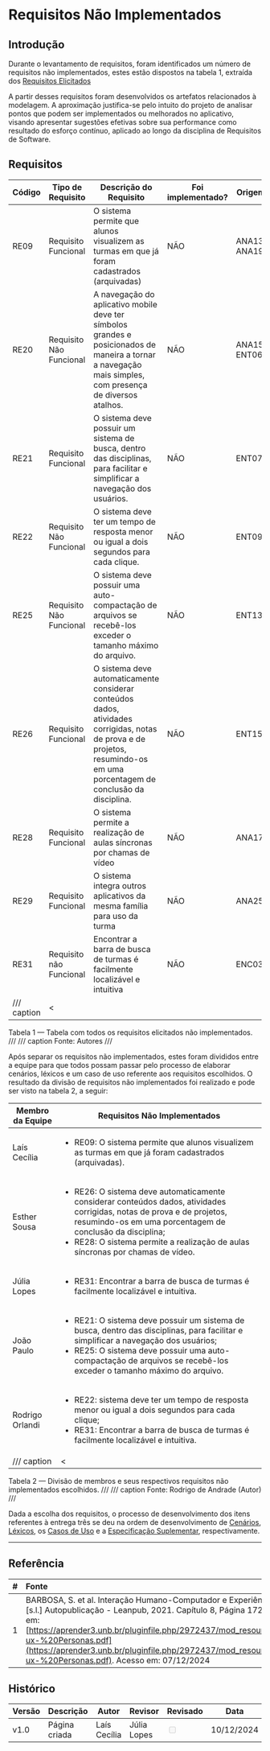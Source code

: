 # Requisitos Não Implementados

## Introdução 

Durante o levantamento de requisitos, foram identificados um número de requisitos não implementados, estes estão dispostos na tabela 1, extraída dos [Requisitos Elicitados](../../02%20-%20Elicitação/arequisitos_elicitados)

A partir desses requisitos foram desenvolvidos os artefatos relacionados à modelagem.
A aproximação justifica-se pelo intuito do projeto de analisar pontos que podem ser implementados ou melhorados no aplicativo, visando apresentar sugestões efetivas sobre sua performance como resultado do esforço contínuo, aplicado ao longo da disciplina de Requisitos de Software. 


## Requisitos

| Código  | Tipo de Requisito          | Descrição do Requisito  |  Foi implementado?  | Origem |
|---------|----------------------------|-------------------------|---------------------|--------|
| RE09    |  Requisito Funcional       |  O sistema permite que alunos visualizem as turmas em que já foram cadastrados (arquivadas) | NÃO | ANA13, ANA19 |
| RE20    |  Requisito Não Funcional   |  A navegação do aplicativo mobile deve ter símbolos grandes e posicionados de maneira a tornar a navegação mais simples, com presença de diversos atalhos. | NÃO | ANA15, ENT06 |
| RE21    |  Requisito Funcional       |  O sistema deve possuir um sistema de busca, dentro das disciplinas, para facilitar e simplificar a navegação dos usuários.| NÃO | ENT07 |
| RE22    |  Requisito Não Funcional   |  O sistema deve ter um tempo de resposta menor ou igual a dois segundos para cada clique. | NÃO | ENT09 |
| RE25    |  Requisito Não Funcional   |  O sistema deve possuir uma auto-compactação de arquivos se recebê-los exceder o tamanho máximo do arquivo.| NÃO | ENT13 |
| RE26    |  Requisito Funcional       |  O sistema deve automaticamente considerar conteúdos dados, atividades corrigidas, notas de prova e de projetos, resumindo-os em uma porcentagem de conclusão da disciplina.| NÃO |ENT15 |
| RE28    |  Requisito Funcional       |  O sistema permite a realização de aulas síncronas por chamas de vídeo | NÃO | ANA17 |
| RE29    |  Requisito Funcional       |  O sistema integra outros aplicativos da mesma família para uso da turma | NÃO | ANA25 |
| RE31    |  Requisito não Funcional          | Encontrar a barra de busca de turmas é facilmente localizável e intuitiva | NÃO | ENC03 |
/// caption | <
Tabela 1 — Tabela com todos os requisitos elicitados não implementados.
///
/// caption
Fonte: Autores
///

Após separar os requisitos não implementados, estes foram divididos entre a equipe para que todos possam passar pelo processo de elaborar cenários, léxicos e um caso de uso referente aos requisitos escolhidos. O resultado da divisão de requisitos não implementados foi realizado e pode ser visto na tabela 2, a seguir:

| Membro da Equipe | Requisitos Não Implementados |  
|------------------|------------------------------|
| Laís Cecília     | <ul><li>RE09: O sistema permite que alunos visualizem as turmas em que já foram cadastrados (arquivadas).</ul> |
| Esther Sousa     | <ul><li>RE26: O sistema deve automaticamente considerar conteúdos dados, atividades corrigidas, notas de prova e de projetos, resumindo-os em uma porcentagem de conclusão da disciplina;<br><li> RE28: O sistema permite a realização de aulas síncronas por chamas de vídeo.</ul> |
| Júlia Lopes      | <ul><li>RE31: Encontrar a barra de busca de turmas é facilmente localizável e intuitiva.</ul> |
| João Paulo       | <ul><li>RE21: O sistema deve possuir um sistema de busca, dentro das disciplinas, para facilitar e simplificar a navegação dos usuários; <br><li> RE25: O sistema deve possuir uma auto-compactação de arquivos se recebê-los exceder o tamanho máximo do arquivo.</ul> |
| Rodrigo Orlandi  | <ul><li>RE22:  sistema deve ter um tempo de resposta menor ou igual a dois segundos para cada clique; <br><li> RE31: Encontrar a barra de busca de turmas é facilmente localizável e intuitiva. </ul>|
/// caption | <
Tabela 2 — Divisão de membros e seus respectivos requisitos não implementados escolhidos.
///
/// caption
Fonte: Rodrigo de Andrade (Autor)
///

Dada a escolha dos requisitos, o processo de desenvolvimento dos itens referentes à entrega três se deu na ordem de desenvolvimento de [Cenários](../cenarios), [Léxicos](../lexico), os [Casos de Uso](../mcaso_uso) e a [Especificação Suplementar](../nespecif_supl), respectivamente.


---
## Referência

| # | Fonte|
|---|:------|
| 1 | BARBOSA, S. et al. Interação Humano-Computador e Experiência do Usuário. [s.l.] Autopublicação - Leanpub, 2021. Capítulo 8, Página 172. Seção disponível em: [https://aprender3.unb.br/pluginfile.php/2972437/mod_resource/content/2/ihc-ux-%20Personas.pdf](https://aprender3.unb.br/pluginfile.php/2972437/mod_resource/content/2/ihc-ux-%20Personas.pdf). Acesso em: 07/12/2024|

## Histórico
| Versão | Descrição                  | Autor                           | Revisor                  |                 Revisado          | Data       |
|--------|----------------------------|---------------------------------|--------------------------|-----------------------------------|------------|
| v1.0   | Página criada | Laís Cecília | Júlia Lopes | <input type="checkbox" onclick="return false;" disabled/> | 10/12/2024 |



